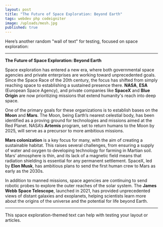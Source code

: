 ```yaml
---
layout: post
title: "The Future of Space Exploration: Beyond Earth"
tags: webdev php codeigniter
image: /uploads/mesh.jpg
published: true
---
```


Here’s another random "wall of text" for testing, focused on space exploration:

---

**The Future of Space Exploration: Beyond Earth**

Space exploration has entered a new era, where both governmental space agencies and private enterprises are working toward unprecedented goals. Since the Space Race of the 20th century, the focus has shifted from simply reaching space to establishing a sustained presence there. **NASA**, **ESA** (European Space Agency), and private companies like **SpaceX** and **Blue Origin** are now prioritizing missions that extend humanity's reach into deep space. 

One of the primary goals for these organizations is to establish bases on the **Moon** and **Mars**. The Moon, being Earth’s nearest celestial body, has been identified as a proving ground for technologies and missions aimed at the Red Planet. NASA’s **Artemis** program, set to return humans to the Moon by 2025, will serve as a precursor to more ambitious missions.

**Mars colonization** is a key focus for many, with the aim of creating a sustainable habitat. This raises several challenges, from ensuring a supply of water and oxygen to developing technology for farming in Martian soil. Mars’ atmosphere is thin, and its lack of a magnetic field means that radiation shielding is essential for any permanent settlement. SpaceX, led by **Elon Musk**, has ambitious plans to send the first human crew to Mars as early as the 2030s.

In addition to manned missions, space agencies are continuing to send robotic probes to explore the outer reaches of the solar system. The **James Webb Space Telescope**, launched in 2021, has provided unprecedented views of distant galaxies and exoplanets, helping scientists learn more about the origins of the universe and the potential for life beyond Earth. 

---

This space exploration-themed text can help with testing your layout or articles.